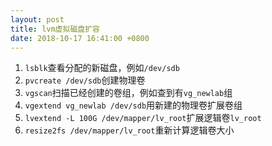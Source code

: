 ```yaml
---
layout: post
title: lvm虚拟磁盘扩容
date: 2018-10-17 16:41:00 +0800
---
```


1. `lsblk`查看分配的新磁盘，例如`/dev/sdb`
2. `pvcreate /dev/sdb`创建物理卷
3. `vgscan`扫描已经创建的卷组，例如查到有`vg_newlab`组
4. `vgextend vg_newlab /dev/sdb`用新建的物理卷扩展卷组
5. `lvextend -L 100G /dev/mapper/lv_root`扩展逻辑卷`lv_root`
6. `resize2fs /dev/mapper/lv_root`重新计算逻辑卷大小